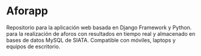 # Aforapp
Repositorio para la aplicación web basada en Django Framework y Python. para la realización de aforos con resultados en tiempo real y almacenado en bases de datos MySQL de SIATA. Compatible con móviles, laptops y equipos de escritorio.
